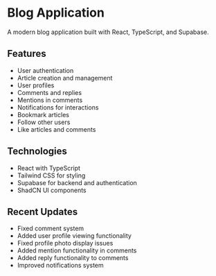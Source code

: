 
# Blog Application

A modern blog application built with React, TypeScript, and Supabase.

## Features

- User authentication
- Article creation and management
- User profiles
- Comments and replies
- Mentions in comments
- Notifications for interactions
- Bookmark articles
- Follow other users
- Like articles and comments

## Technologies

- React with TypeScript
- Tailwind CSS for styling
- Supabase for backend and authentication
- ShadCN UI components

## Recent Updates

- Fixed comment system
- Added user profile viewing functionality
- Fixed profile photo display issues
- Added mention functionality in comments
- Added reply functionality to comments
- Improved notifications system
